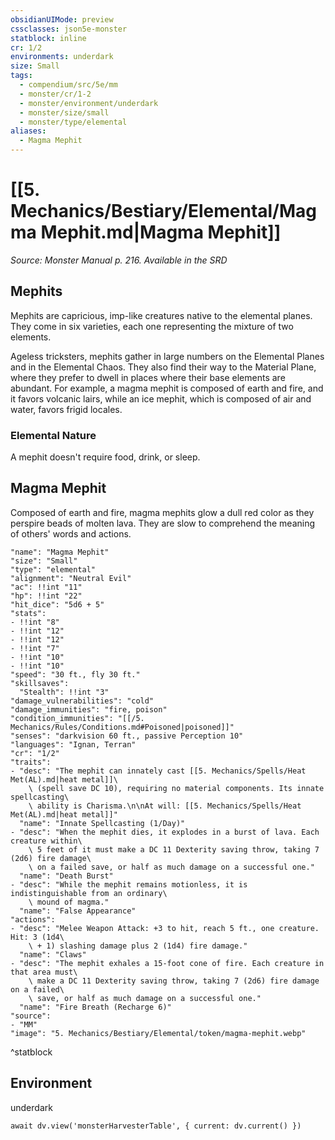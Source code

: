 ```yaml
---
obsidianUIMode: preview
cssclasses: json5e-monster
statblock: inline
cr: 1/2
environments: underdark
size: Small
tags:
  - compendium/src/5e/mm
  - monster/cr/1-2
  - monster/environment/underdark
  - monster/size/small
  - monster/type/elemental
aliases:
  - Magma Mephit
---
```

# [[5. Mechanics/Bestiary/Elemental/Magma Mephit.md|Magma Mephit]]
*Source: Monster Manual p. 216. Available in the <span title='Systems Reference Document (5.1)'>SRD</span>*

## Mephits

Mephits are capricious, imp-like creatures native to the elemental planes. They come in six varieties, each one representing the mixture of two elements.

Ageless tricksters, mephits gather in large numbers on the Elemental Planes and in the Elemental Chaos. They also find their way to the Material Plane, where they prefer to dwell in places where their base elements are abundant. For example, a magma mephit is composed of earth and fire, and it favors volcanic lairs, while an ice mephit, which is composed of air and water, favors frigid locales.

### Elemental Nature

A mephit doesn't require food, drink, or sleep.

## Magma Mephit

Composed of earth and fire, magma mephits glow a dull red color as they perspire beads of molten lava. They are slow to comprehend the meaning of others' words and actions.

```statblock
"name": "Magma Mephit"
"size": "Small"
"type": "elemental"
"alignment": "Neutral Evil"
"ac": !!int "11"
"hp": !!int "22"
"hit_dice": "5d6 + 5"
"stats":
- !!int "8"
- !!int "12"
- !!int "12"
- !!int "7"
- !!int "10"
- !!int "10"
"speed": "30 ft., fly 30 ft."
"skillsaves":
  "Stealth": !!int "3"
"damage_vulnerabilities": "cold"
"damage_immunities": "fire, poison"
"condition_immunities": "[[/5. Mechanics/Rules/Conditions.md#Poisoned|poisoned]]"
"senses": "darkvision 60 ft., passive Perception 10"
"languages": "Ignan, Terran"
"cr": "1/2"
"traits":
- "desc": "The mephit can innately cast [[5. Mechanics/Spells/Heat Met(AL).md|heat metal]]\
    \ (spell save DC 10), requiring no material components. Its innate spellcasting\
    \ ability is Charisma.\n\nAt will: [[5. Mechanics/Spells/Heat Met(AL).md|heat metal]]"
  "name": "Innate Spellcasting (1/Day)"
- "desc": "When the mephit dies, it explodes in a burst of lava. Each creature within\
    \ 5 feet of it must make a DC 11 Dexterity saving throw, taking 7 (2d6) fire damage\
    \ on a failed save, or half as much damage on a successful one."
  "name": "Death Burst"
- "desc": "While the mephit remains motionless, it is indistinguishable from an ordinary\
    \ mound of magma."
  "name": "False Appearance"
"actions":
- "desc": "Melee Weapon Attack: +3 to hit, reach 5 ft., one creature. Hit: 3 (1d4\
    \ + 1) slashing damage plus 2 (1d4) fire damage."
  "name": "Claws"
- "desc": "The mephit exhales a 15-foot cone of fire. Each creature in that area must\
    \ make a DC 11 Dexterity saving throw, taking 7 (2d6) fire damage on a failed\
    \ save, or half as much damage on a successful one."
  "name": "Fire Breath (Recharge 6)"
"source":
- "MM"
"image": "5. Mechanics/Bestiary/Elemental/token/magma-mephit.webp"
```
^statblock

## Environment

underdark

```dataviewjs
await dv.view('monsterHarvesterTable', { current: dv.current() })
```
